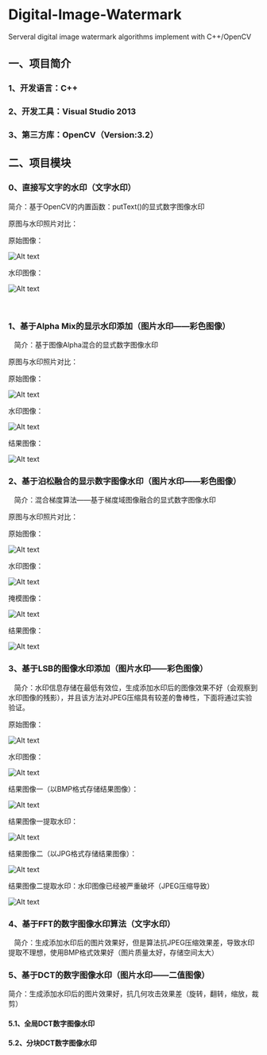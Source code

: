 # Digital-Image-Watermark
Serveral digital image watermark algorithms implement with C++/OpenCV

## 一、项目简介

### 1、开发语言：C++
### 2、开发工具：Visual Studio 2013
### 3、第三方库：OpenCV（Version:3.2）

## 二、项目模块

### 0、直接写文字的水印（文字水印）

简介：基于OpenCV的内置函数：putText()的显式数字图像水印

原图与水印照片对比：

原始图像：

![Alt text](/Digital-Image-Watermark/001_Direct_Text_Watermark/image/wallhaven-21738.jpg "原始图像")

水印图像：

![Alt text](/Digital-Image-Watermark/001_Direct_Text_Watermark/image/wallhaven-21738-watermark.jpg "水印图像")

    
    
### 1、基于Alpha Mix的显示水印添加（图片水印——彩色图像）

    简介：基于图像Alpha混合的显式数字图像水印

原图与水印照片对比：

原始图像：

![Alt text](/Digital-Image-Watermark/002_Alpha_Mix_Image_Watermark/image/wallhaven-205542.jpg "原始图像")

水印图像：

![Alt text](/Digital-Image-Watermark/002_Alpha_Mix_Image_Watermark/image/One_Piece_72_pix.png "水印图像")

结果图像：

![Alt text](/Digital-Image-Watermark/002_Alpha_Mix_Image_Watermark/image/wallhaven-205542-watermark.jpg "结果图像")
    
### 2、基于泊松融合的显示数字图像水印（图片水印——彩色图像）

    简介：混合梯度算法——基于梯度域图像融合的显式数字图像水印

原图与水印照片对比：

原始图像：

![Alt text](/Digital-Image-Watermark/003_Possion_Fuse_Image_Watermark/image/wallhaven-4895.jpg "原始图像")

水印图像：

![Alt text](/Digital-Image-Watermark/003_Possion_Fuse_Image_Watermark/image/watermark.jpg "水印图像")

掩模图像：

![Alt text](/Digital-Image-Watermark/003_Possion_Fuse_Image_Watermark/image/mask.jpg "掩模图像")

结果图像：

![Alt text](/Digital-Image-Watermark/003_Possion_Fuse_Image_Watermark/image/wallhaven-4895-watermark.jpg "结果图像")
    
### 3、基于LSB的图像水印添加（图片水印——彩色图像）
    
    简介：水印信息存储在最低有效位，生成添加水印后的图像效果不好（会观察到水印图像的残影），并且该方法对JPEG压缩具有较差的鲁棒性，下面将通过实验验证。

原始图像：

![Alt text](/Digital-Image-Watermark/004_LSB_Image_Watermark/image/lena.png "原始图像")

水印图像：

![Alt text](/Digital-Image-Watermark/004_LSB_Image_Watermark/image/baboon.png "水印图像")

结果图像一（以BMP格式存储结果图像）：

![Alt text](/Digital-Image-Watermark/004_LSB_Image_Watermark/image/result1.bmp "结果图像一")

结果图像一提取水印：

![Alt text](/Digital-Image-Watermark/004_LSB_Image_Watermark/image/test1.bmp "结果图像一")

结果图像二（以JPG格式存储结果图像）：

![Alt text](/Digital-Image-Watermark/004_LSB_Image_Watermark/image/result2.jpg "结果图像二")

结果图像二提取水印：水印图像已经被严重破坏（JPEG压缩导致）

![Alt text](/Digital-Image-Watermark/004_LSB_Image_Watermark/image/test2.jpg "结果图像二")


### 4、基于FFT的数字图像水印算法（文字水印）

    简介：生成添加水印后的图片效果好，但是算法抗JPEG压缩效果差，导致水印提取不理想，使用BMP格式效果好（图片质量太好，存储空间太大）

### 5、基于DCT的数字图像水印（图片水印——二值图像）

   简介：生成添加水印后的图片效果好，抗几何攻击效果差（旋转，翻转，缩放，裁剪）

#### 5.1、全局DCT数字图像水印

#### 5.2、分块DCT数字图像水印
